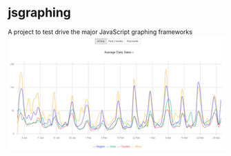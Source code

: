 # jsgraphing
A project to test drive the major JavaScript graphing frameworks
![Alt text](https://github.com/mullill/jsgraphing/blob/master/metricsgraphicsjs/sample_images/metricsgraphics_screenshot.PNG?raw=true "Metricsgraphics Multi-line Time Series with dynamic data range updating")